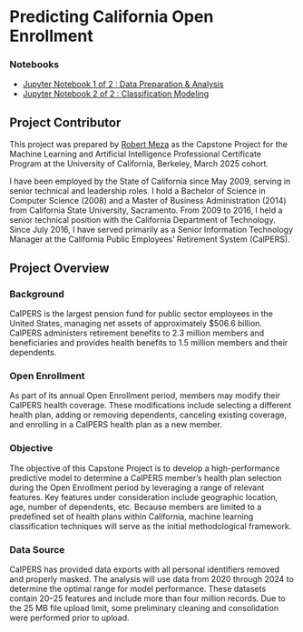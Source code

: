 # Predicting California Open Enrollment

### Notebooks
- [Jupyter Notebook 1 of 2 : Data Preparation & Analysis](capstone_1_of_2.ipynb)
- [Jupyter Notebook 2 of 2 : Classification Modeling](capstone_2_of_2.ipynb) 

## Project Contributor
This project was prepared by [Robert Meza](https://www.linkedin.com/in/robmeza/) as the Capstone Project for the Machine Learning and Artificial Intelligence Professional Certificate Program at the University of California, Berkeley, March 2025 cohort.

I have been employed by the State of California since May 2009, serving in senior technical and leadership roles. I hold a Bachelor of Science in Computer Science (2008) and a Master of Business Administration (2014) from California State University, Sacramento. From 2009 to 2016, I held a senior technical position with the California Department of Technology. Since July 2016, I have served primarily as a Senior Information Technology Manager at the California Public Employees’ Retirement System (CalPERS).

## Project Overview

### Background
CalPERS is the largest pension fund for public sector employees in the United States, managing net assets of approximately $506.6 billion. CalPERS administers retirement benefits to 2.3 million members and beneficiaries and provides health benefits to 1.5 million members and their dependents.

### Open Enrollment
As part of its annual Open Enrollment period, members may modify their CalPERS health coverage. These modifications include selecting a different health plan, adding or removing dependents, canceling existing coverage, and enrolling in a CalPERS health plan as a new member.

### Objective 
The objective of this Capstone Project is to develop a high-performance predictive model to determine a CalPERS member’s health plan selection during the Open Enrollment period by leveraging a range of relevant features. Key features under consideration include geographic location, age, number of dependents, etc. Because members are limited to a predefined set of health plans within California, machine learning classification techniques will serve as the initial methodological framework.

### Data Source
CalPERS has provided data exports with all personal identifiers removed and properly masked. The analysis will use data from 2020 through 2024 to determine the optimal range for model performance. These datasets contain 20–25 features and include more than four million records. Due to the 25 MB file upload limit, some preliminary cleaning and consolidation were performed prior to upload.
